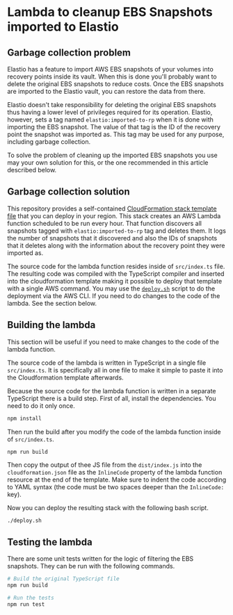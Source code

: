 # Lambda to cleanup EBS Snapshots imported to Elastio

## Garbage collection problem
Elastio has a feature to import AWS EBS snapshots of your volumes into recovery points inside its vault. When this is done you'll probably want to delete the original EBS snapshots to reduce costs. Once the EBS snapshots are imported to the Elastio vault, you can restore the data from there.

Elastio doesn't take responsibility for deleting the original EBS snapshots thus having a lower level of privileges required for its operation. Elastio, however, sets a tag named `elastio:imported-to-rp` when it is done with importing the EBS snapshot. The value of that tag is the ID of the recovery point the snapshot was imported as. This tag may be used for any purpose, including garbage collection.

To solve the problem of cleaning up the imported EBS snapshots you use may your own solution for this, or the one recommended in this article described below.

## Garbage collection solution

This repository provides a self-contained [CloudFormation stack template file](./cloudformation.yaml) that you can deploy in your region. This stack creates an AWS Lambda function scheduled to be run every hour. That function discovers all snapshots tagged with `elastio:imported-to-rp` tag and deletes them. It logs the number of snapshots that it discovered and also the IDs of snapshots that it deletes along with the information about the recovery point they were imported as.

The source code for the lambda function resides inside of `src/index.ts` file. The resulting code was compiled with the TypeScript compiler and inserted into the cloudformation template making it possible to deploy that template with a single AWS command. You may use the [`deploy.sh`](./deploy.sh) script to do the deployment via the AWS CLI. If you need to do changes to the code of the lambda. See the section below.

## Building the lambda

This section will be useful if you need to make changes to the code of the lambda function.

The source code of the lambda is written in TypeScript in a single file `src/index.ts`. It is specifically all in one file to make it simple to paste it into the Cloudformation template afterwards.

Because the source code for the lambda function is written in a separate TypeScript there is a build step. First of all, install the dependencies. You need to do it only once.

```bash
npm install
```

Then run the build after you modify the code of the lambda function inside of `src/index.ts`.

```bash
npm run build
```

Then copy the output of thee JS file from the `dist/index.js` into the `cloudformation.json` file as the `InlineCode` property of the lambda function resource at the end of the template. Make sure to indent the code according to YAML syntax (the code must be two spaces deeper than the `InlineCode:` key).

Now you can deploy the resulting stack with the following bash script.

```
./deploy.sh
```


## Testing the lambda

There are some unit tests written for the logic of filtering the EBS snapshots. They can be run with the following commands.

```bash
# Build the original TypeScript file
npm run build

# Run the tests
npm run test
```
